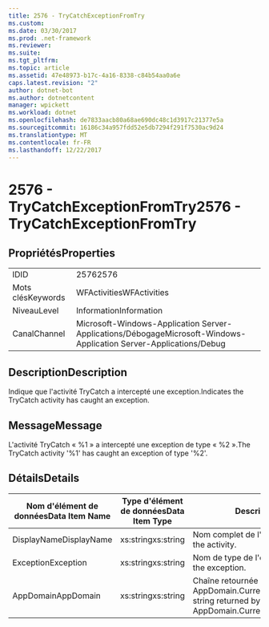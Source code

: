 ```yaml
---
title: 2576 - TryCatchExceptionFromTry
ms.custom: 
ms.date: 03/30/2017
ms.prod: .net-framework
ms.reviewer: 
ms.suite: 
ms.tgt_pltfrm: 
ms.topic: article
ms.assetid: 47e48973-b17c-4a16-8338-c84b54aa0a6e
caps.latest.revision: "2"
author: dotnet-bot
ms.author: dotnetcontent
manager: wpickett
ms.workload: dotnet
ms.openlocfilehash: de7833aacb80a68ae690dc48c1d3917c21377e5a
ms.sourcegitcommit: 16186c34a957fdd52e5db7294f291f7530ac9d24
ms.translationtype: MT
ms.contentlocale: fr-FR
ms.lasthandoff: 12/22/2017
---
```

# <a name="2576---trycatchexceptionfromtry"></a><span data-ttu-id="dceae-102">2576 - TryCatchExceptionFromTry</span><span class="sxs-lookup"><span data-stu-id="dceae-102">2576 - TryCatchExceptionFromTry</span></span>
## <a name="properties"></a><span data-ttu-id="dceae-103">Propriétés</span><span class="sxs-lookup"><span data-stu-id="dceae-103">Properties</span></span>  
  
|||  
|-|-|  
|<span data-ttu-id="dceae-104">ID</span><span class="sxs-lookup"><span data-stu-id="dceae-104">ID</span></span>|<span data-ttu-id="dceae-105">2576</span><span class="sxs-lookup"><span data-stu-id="dceae-105">2576</span></span>|  
|<span data-ttu-id="dceae-106">Mots clés</span><span class="sxs-lookup"><span data-stu-id="dceae-106">Keywords</span></span>|<span data-ttu-id="dceae-107">WFActivities</span><span class="sxs-lookup"><span data-stu-id="dceae-107">WFActivities</span></span>|  
|<span data-ttu-id="dceae-108">Niveau</span><span class="sxs-lookup"><span data-stu-id="dceae-108">Level</span></span>|<span data-ttu-id="dceae-109">Information</span><span class="sxs-lookup"><span data-stu-id="dceae-109">Information</span></span>|  
|<span data-ttu-id="dceae-110">Canal</span><span class="sxs-lookup"><span data-stu-id="dceae-110">Channel</span></span>|<span data-ttu-id="dceae-111">Microsoft-Windows-Application Server-Applications/Débogage</span><span class="sxs-lookup"><span data-stu-id="dceae-111">Microsoft-Windows-Application Server-Applications/Debug</span></span>|  
  
## <a name="description"></a><span data-ttu-id="dceae-112">Description</span><span class="sxs-lookup"><span data-stu-id="dceae-112">Description</span></span>  
 <span data-ttu-id="dceae-113">Indique que l'activité TryCatch a intercepté une exception.</span><span class="sxs-lookup"><span data-stu-id="dceae-113">Indicates the TryCatch activity has caught an exception.</span></span>  
  
## <a name="message"></a><span data-ttu-id="dceae-114">Message</span><span class="sxs-lookup"><span data-stu-id="dceae-114">Message</span></span>  
 <span data-ttu-id="dceae-115">L'activité TryCatch « %1 » a intercepté une exception de type « %2 ».</span><span class="sxs-lookup"><span data-stu-id="dceae-115">The TryCatch activity '%1' has caught an exception of type '%2'.</span></span>  
  
## <a name="details"></a><span data-ttu-id="dceae-116">Détails</span><span class="sxs-lookup"><span data-stu-id="dceae-116">Details</span></span>  
  
|<span data-ttu-id="dceae-117">Nom d'élément de données</span><span class="sxs-lookup"><span data-stu-id="dceae-117">Data Item Name</span></span>|<span data-ttu-id="dceae-118">Type d'élément de données</span><span class="sxs-lookup"><span data-stu-id="dceae-118">Data Item Type</span></span>|<span data-ttu-id="dceae-119">Description</span><span class="sxs-lookup"><span data-stu-id="dceae-119">Description</span></span>|  
|--------------------|--------------------|-----------------|  
|<span data-ttu-id="dceae-120">DisplayName</span><span class="sxs-lookup"><span data-stu-id="dceae-120">DisplayName</span></span>|<span data-ttu-id="dceae-121">xs:string</span><span class="sxs-lookup"><span data-stu-id="dceae-121">xs:string</span></span>|<span data-ttu-id="dceae-122">Nom complet de l'activité.</span><span class="sxs-lookup"><span data-stu-id="dceae-122">The display name of the activity.</span></span>|  
|<span data-ttu-id="dceae-123">Exception</span><span class="sxs-lookup"><span data-stu-id="dceae-123">Exception</span></span>|<span data-ttu-id="dceae-124">xs:string</span><span class="sxs-lookup"><span data-stu-id="dceae-124">xs:string</span></span>|<span data-ttu-id="dceae-125">Nom de type de l'exception.</span><span class="sxs-lookup"><span data-stu-id="dceae-125">The type name of the exception.</span></span>|  
|<span data-ttu-id="dceae-126">AppDomain</span><span class="sxs-lookup"><span data-stu-id="dceae-126">AppDomain</span></span>|<span data-ttu-id="dceae-127">xs:string</span><span class="sxs-lookup"><span data-stu-id="dceae-127">xs:string</span></span>|<span data-ttu-id="dceae-128">Chaîne retournée par AppDomain.CurrentDomain.FriendlyName.</span><span class="sxs-lookup"><span data-stu-id="dceae-128">The string returned by AppDomain.CurrentDomain.FriendlyName.</span></span>|
